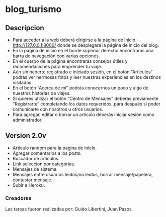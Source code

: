 # blog_turismo

## Descripcion
- Para acceder a la web deberá dirigirse a la página de inicio: http://127.0.0.1:8000/ donde se desplegará la página de inicio del blog.
- En la página de inicio en el borde superior derecho encontrarás una barra de navegación con varias opciones.
- En el cuerpo de la página encontrarás consejos útiles y recomendaciones para emprender tu viaje.
- Aún sin haberte registrado e iniciado sesión, en el botón “Artículos” podrás ver hermosas fotos y leer nuestras experiencias en los destinos visitados.
- En el botón “Acerca de mí” podrás conocernos un poco y algo de nuestras historias de viajes.
- Si quieres utilizar el botón “Centro de Mensajes” deberás previamente “Registrarte” completando los datos requeridos, para después sí poder comunicarte con nosotros u otros usuarios.
- Para agregar, editar o borrar un articulo deberás iniciar sesión como administrador.

## Version 2.0v
- Articulo random para la pagina de inicio.
-	Agregar comentarios a los posts.
-	Buscador de articulos.
-	Link seleccion por categorias.
-	Mensajes de sistema.
-	Mensajes entre usuarios leidos/no leidos, borrar mensaje/papelera, contestar mensaje.
-	Subir a Heroku.

### Creadores
Las tareas fueron realizadas por: Guido Libertini, Juan Pazos.
